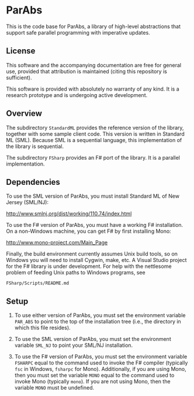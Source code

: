 ParAbs
======

This is the code base for ParAbs, a library of high-level abstractions
that support safe parallel programming with imperative updates.

License
-------

This software and the accompanying documentation are free for general
use, provided that attribution is maintained (citing this repository
is sufficient).

This software is provided with absolutely no warranty of any kind.  It
is a research prototype and is undergoing active development.

Overview
--------

The subdirectory `StandardML` provides the reference version of the
library, together with some sample client code.  This version is
written in Standard ML (SML).  Because SML is a sequential language,
this implementation of the library is sequential.

The subdirectory `FSharp` provides an F# port of the library.  It is a
parallel implementation.

Dependencies
------------

To use the SML version of ParAbs, you must install Standard ML of
New Jersey (SML/NJ):

http://www.smlnj.org/dist/working/110.74/index.html

To use the F# version of ParAbs, you must have a working F#
installation.  On a non-Windows machine, you can get F# by first
installing Mono:

http://www.mono-project.com/Main_Page

Finally, the build environment currently assumes Unix build tools, so
on Windows you will need to install Cygwin, make, etc. A Visual Studio
project for the F# library is under development.  For help with the
nettlesome problem of feeding Unix paths to Windows programs, see

`FSharp/Scripts/README.md`

Setup
-----

1. To use either version of ParAbs, you must set the environment
   variable `PAR_ABS` to point to the top of the installation tree
   (i.e., the directory in which this file resides).

2. To use the SML version of ParAbs, you must set the environment
   variable `SML_NJ` to point your SML/NJ installation.

3. To use the F# version of ParAbs, you must set the environment
   variable `FSHARPC` equal to the command used to invoke the F#
   compiler (typically `fsc` in Windows, `fsharpc` for Mono).
   Additionally, if you are using Mono, then you must set the variable
   `MONO` equal to the command used to invoke Mono (typically `mono`).
   If you are not using Mono, then the variable `MONO` must be
   undefined.
